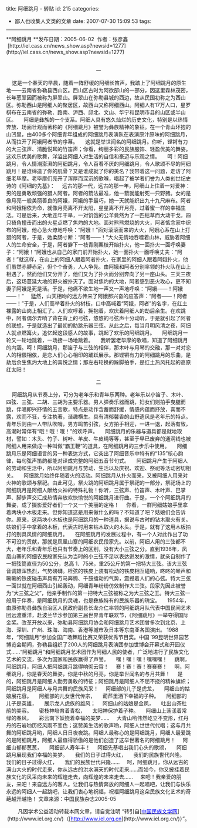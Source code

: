 title: 阿细跳月 - 转贴
id: 215
categories:
  - 鄙人也收集人文类的文章
date: 2007-07-30 15:09:53
tags:
---

<div id="msgcns!9697D6160EFEBC17!1129" class="bvMsg">**阿细跳月 **发布日期：2005-06-02  作者：张彦鑫 
<div> [http://iel.cass.cn/news_show.asp?newsid=1277](http://iel.cass.cn/news_show.asp?newsid=1277)</div>
<div> </div>
<div>
<p align="center">一 
<p>    这是一个春天的早晨，随着一阵舒缓的阿细长笛声，我踏上了阿细跳月的原生地——云南省弥勒县西山区。西山区古时为阿欲部山的一部分，因这里森林茂密，长年葱翠因而被称为屏翠山。屏翠山在弥勒县城的西边，故从民国初称之为西山区。弥勒西山是阿细人的聚居区，故西山又称阿细西山。阿细人有17万人口，星罗棋布在云南省的弥勒、路南、沪西、邱北、文山、华宁和昆明市县的山区或半山区。
    阿细是彝族的一个支系。阿细人具有悠久灿烂的历史文化，特别是以热情奔放、场面壮观而著称的《阿细跳月》被誉为彝族精神的象征。在一个青山环抱的山凹里，由400多个阿细青年组成的阿细跳月表演队在表演原汁原味的阿细跳月，从而拉开了阿娥阿者节的序幕。
    这就是举世闻名的阿细跳月。你听，铿锵有力的大三弦声、清脆悦耳的竹笛声；你看，绚丽多彩的民族服饰、轻盈优美的舞姿。这欢乐优美的歌舞，洋溢出阿细人对生活的自信和豪迈与乐观之情。
    呵！阿细跳月，令人情潮澎湃的阿细跳月，令人百看不厌的阿细跳月，令人歌颂不尽的阿细跳月！是谁缔造了你的肌骨？又是谁成就了你的美名？我带着这一问题，走访了阿细老毕摩。老毕摩们亮开了浑厚而深沉的歌喉，唱起了被学者们誉为人类创世纪史诗的《阿细的先基》：
    远古的那一代，远古的那一年，阿细山上住着一对爱神：男的是勇敢顽强的猎人阿者。阿者的箭法最准，他一箭就能射死一只野猪。女的是像月亮一般美丽善良的阿娥，阿娥的手最巧，她一天就能织出九十九尺麻布。阿者和阿娥相依为命，就像月亮离不开太阳，星星离不开月亮，过着蜜一样的幸福生活。可是后来，大地连年干旱，一对饥饿的公羊竟然为了一匹枯草而大动干戈，四只猗角撞击而出的火星点燃了焦灼的大地。面对熊熊燃烧的大火，阿者惦念家中织布的阿娥，他心急火燎地呼唤：“阿娥！”面对滚滚而来的大火，阿娥心系在山上打猎的阿者，于是，她柔肠寸断：“阿者——！”大火无情地吞噬着山林，威胁着阿细人的生命安全，于是，阿者擗下一枝青刚栗枝开始扑火，他一面扑火一面呼唤妻子：“阿娥！”阿娥也从自己的家门前开始扑火，她一面扑火一面呼唤丈夫：“阿者！”就这样，在山上的阿细人跟着阿者扑火，在家里的阿细人跟着阿娥扑火，他们虽然赤膊赤足，但个个奋勇，人人争先。由阿娥和阿者分别率领的扑火队在山上相遇了，然而他们又分开了，他们又为了扑火而分别奔向了另一座山头。三天三夜后，这场蔓延大地的野火被扑灭了。面对焦灼的大地，阿者感到恶火攻心，更不知妻子阿娥是死是活。于是，他痛不欲生地一声又一声地呼唤：“阿娥——！阿娥——！”
    猛然，山天相吻的远方传来了阿娥那兴奋的应答声：“阿者——！阿者——！”于是，人们高举着扑火的树枝，口中高喊着“阿娥，阿者”的名字，在红土裸露的山岗上相汇了。人们欢呼着，拥抱着，欢庆着阿细人的劫后余生。在欢跳中，阿者偶尔弄响了背在背上的弓弦，悠悠的弓弦声十分动听，于是就引起了阿者的联想，于是就造出了最初的助跳乐器三弦。从此之后，每当月明风清之夜，阿细人就点燃篝火，追忆起这段感人的故事，跳起了欢乐的阿细跳月。
    阿细跳月一轮又一轮地跳着，一场接一场地跳着。
    我听罢老毕摩的歌唱，知道了阿细跳月的内涵。呵！阿细跳月，那笛子与三弦的相伴，那木叶与月琴的交融，那一对对恋人的相偎相依，是恋人们心心相印的踊跃展示。那铿锵有力的阿细跳月的乐曲，是劫后余生焦灼大地上的喜悦之情；那左右轮换的跺脚拍手，是红土热风托起的高原红太阳！ 
<p align="center">二 
<p>    阿细跳月从节奏上分，可分为老年乐和青年乐两种。老年乐以小笛子、木叶、四弦、三弦、二胡、三胡为主要乐器。男人弹奏乐器而跳，妇女们则拍手曳腿而跳，伴唱即兴抒情的五言歌，特点是动作含蓄而舒缓，情感内蕴而抒放，喜而不露，欢而不狂，专注执著，谐趣横生。具有清郁馨香的山野遗风是老年乐的特点。青年乐则由一人带队吹哨，男方鸣笛引弦，女方拍手相迎，一进一退，起落有致，高潮时常伴有“哦！哦！哦！”的欢呼声。
    阿细跳月的乐器与道具都是就地取材，譬如：木头、竹子、树叶、羊皮、牛皮绳等等，甚至于早已废弃的通洞钱也被阿细人用来做成一种叫做“霸王鞭”的道具，在阿细跳月的三步乐中使用。
    阿细跳月乐是阿细语言的另一种表达方式，它突出了阿细音乐中特有的“135”核心韵律，每句弦声笛韵都能对译成完整的阿细五音节句式。
    阿细跳月产生于阿细人的劳动和生活中，所以阿细跳月与劳动、生活以及庆祝、欢迎、祭祀等活动密切相关。
    阿细跳月始终伴随着火的活动。阿细跳月从扑火而来，又被阿细人用来对火神的歌颂与祭祀。由此可见，祭火跳的阿细跳月属于祭祀的一部分，祭祀场上的阿细跳月是阿细人献给火神的特殊礼物！你听，三弦声、竹笛声、木叶声、巴掌声、脚步声交汇成热情奔放欢快愉悦的阿细跳月进行曲。于是，一个个阿细跳月的舞姿，成了摄影爱好者们一个又一个美丽的定格！
    你看，一群阿细姑娘手里拿着两块小木板走来。但你知道这是用来做什么的吗？不知道了吧？姑娘们会告诉你。原来，这两块小木板也是阿细跳月的一种道具，据说与古时的钻木取火有关。姑娘们手中拿着的木板，代表古时用来钻木取火的木头。于是，就有了这用木板拍打的别具风情的阿细跳月。
    在阿细跳月的发展过程中，有一个人对此作出了功不可没的贡献，那就是凤凰山寨的阿细农民段家先。以前，阿细人用的三弦都不大，老年乐和青年乐也只有节奏上的区别，没有大小三弦之分。直到1936年，凤凰山寨的阿细农民段家先认为当时的小三弦不足以表达迸发的激情，就亲自制作了一把弦筒直径为50公分，总高 1．75米，重25公斤的第一把特大三弦。该大三弦音调雄浑热烈，气势磅礴。栓弦的铁皮上装有松动的铁皮相互碰响，咚咚的琴声和唰唰的铁皮碰击声具有万马奔腾、千鼓擂动的气势，震撼着人们的心弦。特大三弦一面世就在阿细西山引起轰动，阿细青年纷纷仿效制作大三弦。段家先因此被誉为“大三弦之父”，他亲手制作的第一把特大三弦被称之为大三弦之王。特大三弦一般用于伴奏，是阿细跳月的灵魂，也是彝族特有的民族乐器的瑰宝。
    1954年，由原弥勒县彝族自治区人民政府副县长龙介仁率领的阿细跳月队代表中国民间艺术团远渡重洋，赴波兰华沙参加第三届世界青年联欢节，《阿细跳月》一举夺得国际金奖。改革开放以来，弥勒县阿细跳月协会和阿细跳月艺术团曾多次到北京、上海、深圳、广州、珠海、海南、香港等城市及日本等东南亚各国演出。 1988年，“阿细跳月”参加全国广场舞蹈比赛又荣获优秀节目奖。中国 ′99昆明世界园艺博览会期间，弥勒县组织了200人的阿细跳月表演团参加世博会开幕式和开园仪式……“阿细跳月”和阿细跳月艺术团作为阿细人民的使者，广泛地进行了民族文化艺术的交流，多次为国家和民族赢得了声誉。
    嘿！嘿！嘿！嘿嘿嘿！
    跳啊，阿细跳月，阿细人把阿细跳月跳得响彻云霄！
    赛！赛！赛！赛赛赛！
    啊，阿细跳月，你是春天的舞姿，你是中秋的月亮，你是举世闻名的与月共舞！ 
    是的，阿细跳月是阿细人勤劳勇敢的特征；阿细跳月是阿细人不屈不挠的精神旗帜；阿细跳月是阿细人与月共舞的民族风采！
    阿细部的儿子是虎龙，
    阿细山的姑娘展花容。
    阿细部的儿女世代传宗，
    葫芦里洒下幸福的子种。
    阿细部的儿子是英雄，
    展示龙人虎族的雄风；
    阿细山的姑娘是金凤，
    吐出山茶杜鹃的美容。
    密枝神培育着青松，
    太阳神保护着子种。
    阿细山上荡漾着常绿的春风，
    彩云南下妖娆着幸福的美梦……
    大青山哟伟然屹立不变形，红丹丹的石岩哟历经风雨不变色；这赞美生活的歌声哟，阿细人世世代代唱；这与月共舞的阿细跳月哟，阿细人日日夜夜跳。阿细人最称心的是阿细跳月，阿细人最爱跳的是阿细跳月，阿细人最值得骄傲的是他们创造了这举世著名的阿细跳月！
    阿细山郁郁葱葱，
    阿细部人寿年丰！
    阿细先基唱出我们心头的歌颂，
    阿细跳月展现我们幸福的美梦。
    我们的日子过得火红，
    我们的民族世代兴隆。
    我们的日子过得火红，
    我们的民族世代兴隆……
    呵，阿细跳月，你从远古的满山大火的时代走来，你从远古的洪水满天的时代走来……而如今，你又披挂着民族文化的风采向未来的辉煌走去，向辉煌的未来走去……
    来吧！我亲爱的朋友，来吧！来自远方的客人。让我们与热情奔放的阿细人一起唱吧，让我们与快乐永远的阿细人一起跳吧，让我们衷心地祝福，祝福阿细跳月这朵民族文化艺术的奇葩越开越艳！
文章来源：中国民族杂志2005-05

<p align="center">凡因学术公益活动转载本网文章，请自觉注明
“转引自[<u><font color="#0000ff">中国民族文学网</font></u>](http://www.iel.org.cn/)（[<u><font color="#0000ff">http://www.iel.org.cn</font></u>](http://www.iel.org.cn/)）”。</div></div>